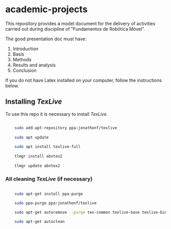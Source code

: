 # academic-projects
This repository provides a model document for the delivery of activities carried out during discipline of "Fundamentos de Robótica Móvel".


The good presentation doc must have:
        
1. Introduction
2. Basis
3. Methods
4. Results and analysis
5. Conclusion

If you do not have Latex installed on your computer, follow the instructions below.

## Installing *TexLive*
To use this repo it is necessary to install *TexLive*.
    
```sh

    sudo add-apt-repository ppa:jonathonf/texlive
        
    sudo apt update
        
    sudo apt install texlive-full
       
    tlmgr install abntex2
        
    tlmgr update abntex2

```


### All cleaning *TexLive* (if necessary)

```sh

    sudo apt-get install ppa-purge

    sudo ppa-purge ppa:jonathonf/texlive

    sudo apt-get autoremove --purge tex-common texlive-base texlive-binaries texlive-common texlive-doc-base texlive-latex-base texlive-latex-base-doc

    sudo apt-get autoclean

```

